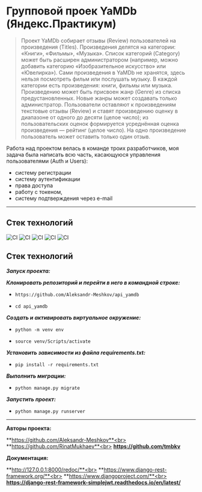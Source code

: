 # Групповой проек YaMDb (Яндекс.Практикум)

> Проект YaMDb собирает отзывы (Review) пользователей на произведения (Titles). Произведения делятся на категории: «Книги», «Фильмы», «Музыка». Список категорий (Category) может быть расширен администратором (например, можно добавить категорию «Изобразительное искусство» или «Ювелирка»).
Сами произведения в YaMDb не хранятся, здесь нельзя посмотреть фильм или послушать музыку.
В каждой категории есть произведения: книги, фильмы или музыка. 
Произведению может быть присвоен жанр (Genre) из списка предустановленных. Новые жанры может создавать только администратор.
Пользователи оставляют к произведениям текстовые отзывы (Review) и ставят произведению оценку в диапазоне от одного до десяти (целое число); из пользовательских оценок формируется усреднённая оценка произведения — рейтинг (целое число). На одно произведение пользователь может оставить только один отзыв.

Работа над проектом велась в команде троих разработчиков,
моя задача была написать всю часть, касающуюся управления пользователями (Auth и Users):
- систему регистрации
- систему аутентификации
- права доступа
- работу с токеном,
- систему подтверждения через e-mail
____

## **Стек технологий**
![CI](https://img.shields.io/badge/Django%20Rest%20Framework-3.12.4-success)
![CI](https://img.shields.io/badge/Django-2.2.16-green)
![CI](https://img.shields.io/badge/Requests-2.26.0-yellow)
![CI](https://img.shields.io/badge/Simple--JWT-5.2.0-ff69b4)
![CI](https://img.shields.io/badge/Python-v3.8-blue)
## **Стек технологий**
***Запуск проекта:***

***Клонировать репозиторий и перейти в него в командной строке:***

  - ```https://github.com/Aleksandr-Meshkov/api_yamdb```

  - ```cd api_yamdb```

***Cоздать и активировать виртуальное окружение:***

  - ```python -m venv env```

  - ```source venv/Scripts/activate```

***Установить зависимости из файла requirements.txt:***

  - ```pip install -r requirements.txt```

***Выполнить миграции:***

  - ```python manage.py migrate```

***Запустить проект:***

  - ```python manage.py runserver```
___

**Авторы проекта:**

**https://github.com/Aleksandr-Meshkov**<br>
**https://github.com/RinatMukhaev**<br>
**https://github.com/tmbkv**

**Документация:**

**http://127.0.0.1:8000/redoc/**<br>
**https://www.django-rest-framework.org/**<br>
**https://www.djangoproject.com/**<br>
**https://django-rest-framework-simplejwt.readthedocs.io/en/latest/**
